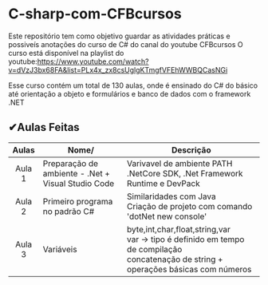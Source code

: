 # C-sharp-com-CFBcursos
  Este repositório tem como objetivo guardar as atividades práticas e possiveís anotações do curso de C# do canal do youtube CFBcursos
  O curso está disponível na playlist do youtube:https://www.youtube.com/watch?v=dVzJ3bx68FA&list=PLx4x_zx8csUglgKTmgfVFEhWWBQCasNGi
  
  Esse curso contém um total de 130 aulas, onde é ensinado do C# do básico até orientação a objeto e formulários e banco de dados com o framework .NET
  
  ✔Aulas Feitas
  --------------
  
  Aulas   | Nome/                                                |Descrição 
:--------:|------------------------------------------------------|-------------------------
Aula 1    | Preparação de ambiente - .Net + Visual Studio Code   |Varivavel de ambiente PATH </br> .NetCore SDK, .Net Framework Runtime e DevPack
Aula 2    | Primeiro programa no padrão C#           |Similaridades com Java </br> Criação de projeto com comando 'dotNet new console'
Aula 3    | Variáveis </br>                                      |byte,int,char,float,string,var </br> var -> tipo é definido em tempo de compilação </br> concatenação de string + operações básicas com números
